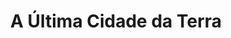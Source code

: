 ---
Numero: 3
title: A Última Cidade da Terra
Autor: Edmond Hamilton
Co-autor: 
Ano-de-Publicacao: 1954
Titulo-original: "The City at Worlds End"
Tradutor: José da Natividade Gaspar
Co-tradutor: 
Ano-de-edicao: 1951
alias: Edmond-Hamilton
Autor2-alias: 
Tradutor1-alias: Jose-da-Natividade-Gaspar
Tradutor2-alias: 
Titulo-link: 3-A-ultima-Cidade-da-Terra
Capa: Cândido Costa Pinto
pags: 234
Capa-link: Candido-Costa-Pinto
---